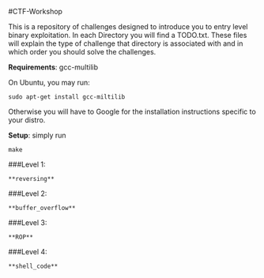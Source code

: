 #CTF-Workshop

This is a repository of challenges designed to introduce you to entry level binary exploitation. In each Directory you will find a TODO.txt. These files will explain the type of challenge that directory is associated with and in which order you should solve the challenges.

**Requirements**:
    gcc-multilib

On Ubuntu, you may run:

    sudo apt-get install gcc-miltilib

Otherwise you will have to Google for the installation instructions specific to your distro.

**Setup**:
    simply run 
    
    make


###Level 1:

    **reversing**
    
###Level 2: 

    **buffer_overflow**

###Level 3: 

    **ROP**

###Level 4:

    **shell_code**

